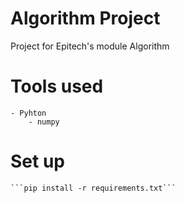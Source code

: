 # Algorithm Project

Project for Epitech's module Algorithm

# Tools used
	- Pyhton
		- numpy

# Set up
	```pip install -r requirements.txt```